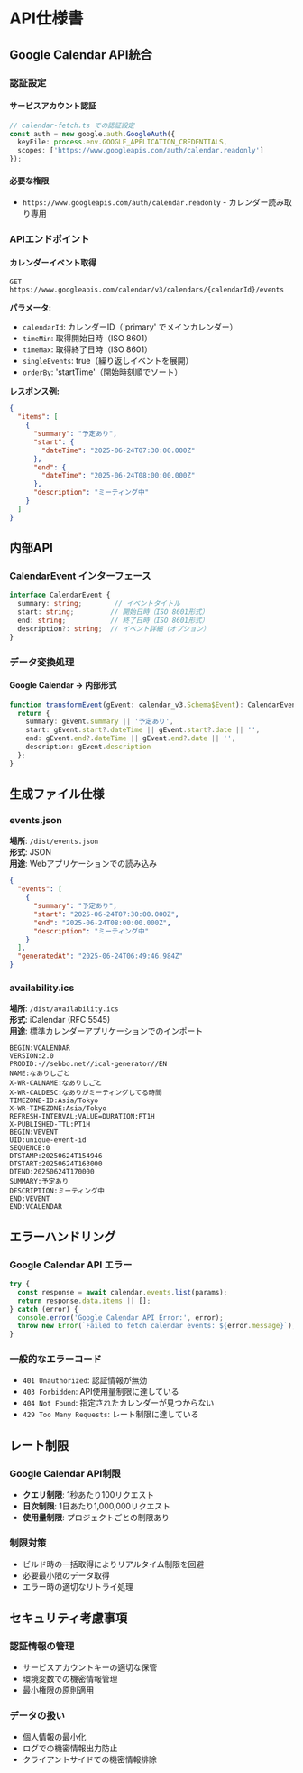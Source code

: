 # API仕様書

## Google Calendar API統合

### 認証設定

#### サービスアカウント認証
```typescript
// calendar-fetch.ts での認証設定
const auth = new google.auth.GoogleAuth({
  keyFile: process.env.GOOGLE_APPLICATION_CREDENTIALS,
  scopes: ['https://www.googleapis.com/auth/calendar.readonly']
});
```

#### 必要な権限
- `https://www.googleapis.com/auth/calendar.readonly` - カレンダー読み取り専用

### APIエンドポイント

#### カレンダーイベント取得
```
GET https://www.googleapis.com/calendar/v3/calendars/{calendarId}/events
```

**パラメータ:**
- `calendarId`: カレンダーID（'primary' でメインカレンダー）
- `timeMin`: 取得開始日時（ISO 8601）
- `timeMax`: 取得終了日時（ISO 8601）
- `singleEvents`: true（繰り返しイベントを展開）
- `orderBy`: 'startTime'（開始時刻順でソート）

**レスポンス例:**
```json
{
  "items": [
    {
      "summary": "予定あり",
      "start": {
        "dateTime": "2025-06-24T07:30:00.000Z"
      },
      "end": {
        "dateTime": "2025-06-24T08:00:00.000Z"
      },
      "description": "ミーティング中"
    }
  ]
}
```

## 内部API

### CalendarEvent インターフェース

```typescript
interface CalendarEvent {
  summary: string;        // イベントタイトル
  start: string;         // 開始日時（ISO 8601形式）
  end: string;           // 終了日時（ISO 8601形式）
  description?: string;  // イベント詳細（オプション）
}
```

### データ変換処理

#### Google Calendar → 内部形式
```typescript
function transformEvent(gEvent: calendar_v3.Schema$Event): CalendarEvent {
  return {
    summary: gEvent.summary || '予定あり',
    start: gEvent.start?.dateTime || gEvent.start?.date || '',
    end: gEvent.end?.dateTime || gEvent.end?.date || '',
    description: gEvent.description
  };
}
```

## 生成ファイル仕様

### events.json
**場所**: `/dist/events.json`  
**形式**: JSON  
**用途**: Webアプリケーションでの読み込み

```json
{
  "events": [
    {
      "summary": "予定あり",
      "start": "2025-06-24T07:30:00.000Z",
      "end": "2025-06-24T08:00:00.000Z",
      "description": "ミーティング中"
    }
  ],
  "generatedAt": "2025-06-24T06:49:46.984Z"
}
```

### availability.ics
**場所**: `/dist/availability.ics`  
**形式**: iCalendar (RFC 5545)  
**用途**: 標準カレンダーアプリケーションでのインポート

```ics
BEGIN:VCALENDAR
VERSION:2.0
PRODID:-//sebbo.net//ical-generator//EN
NAME:なありしごと
X-WR-CALNAME:なありしごと
X-WR-CALDESC:なありがミーティングしてる時間
TIMEZONE-ID:Asia/Tokyo
X-WR-TIMEZONE:Asia/Tokyo
REFRESH-INTERVAL;VALUE=DURATION:PT1H
X-PUBLISHED-TTL:PT1H
BEGIN:VEVENT
UID:unique-event-id
SEQUENCE:0
DTSTAMP:20250624T154946
DTSTART:20250624T163000
DTEND:20250624T170000
SUMMARY:予定あり
DESCRIPTION:ミーティング中
END:VEVENT
END:VCALENDAR
```

## エラーハンドリング

### Google Calendar API エラー
```typescript
try {
  const response = await calendar.events.list(params);
  return response.data.items || [];
} catch (error) {
  console.error('Google Calendar API Error:', error);
  throw new Error(`Failed to fetch calendar events: ${error.message}`);
}
```

### 一般的なエラーコード
- `401 Unauthorized`: 認証情報が無効
- `403 Forbidden`: API使用量制限に達している
- `404 Not Found`: 指定されたカレンダーが見つからない
- `429 Too Many Requests`: レート制限に達している

## レート制限

### Google Calendar API制限
- **クエリ制限**: 1秒あたり100リクエスト
- **日次制限**: 1日あたり1,000,000リクエスト
- **使用量制限**: プロジェクトごとの制限あり

### 制限対策
- ビルド時の一括取得によりリアルタイム制限を回避
- 必要最小限のデータ取得
- エラー時の適切なリトライ処理

## セキュリティ考慮事項

### 認証情報の管理
- サービスアカウントキーの適切な保管
- 環境変数での機密情報管理
- 最小権限の原則適用

### データの扱い
- 個人情報の最小化
- ログでの機密情報出力防止
- クライアントサイドでの機密情報排除